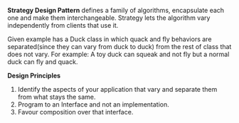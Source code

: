 <b>Strategy Design Pattern</b> defines a family of algorithms, encapsulate each one and make them interchangeable. 
Strategy lets the algorithm vary independently from clients that use it.

Given example has a Duck class in which quack and fly behaviors are separated(since they can vary from duck to duck) from the rest of class that does not vary. For example: A toy duck can squeak and not fly but a normal duck can fly and quack.

<b>Design Principles</b>
1. Identify the aspects of your application that vary and separate them from what stays the same.
2. Program to an Interface and not an implementation.
3. Favour composition over that interface.

